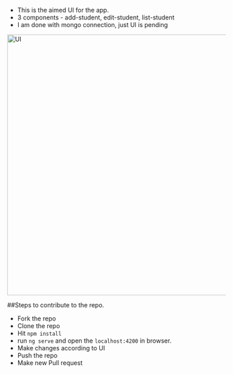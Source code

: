 - This is the aimed UI for the app.
- 3 components - add-student, edit-student, list-student
- I am done with mongo connection, just UI is pending

<img width="600" alt="UI" src="https://user-images.githubusercontent.com/68510643/197832601-d041dd83-0bbb-4113-9693-d665fb799c1d.png">


##Steps to contribute to the repo.
- Fork the repo
- Clone the repo
- Hit ```npm install```
- run ```ng serve``` and open the ```localhost:4200``` in browser.
- Make changes according to UI
- Push the repo
- Make new Pull request
